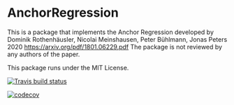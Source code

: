 # AnchorRegression

This is a package that implements the Anchor Regression developed by Dominik Rothenhäusler, Nicolai Meinshausen, Peter Bühlmann, Jonas Peters 2020 https://arxiv.org/pdf/1801.06229.pdf
The package is not reviewed by any authors of the paper.

This package runs under the MIT License.

<!-- badges: start -->
[![Travis build status](https://travis-ci.com/simzim96/AnchorRegression.svg?branch=master)](https://travis-ci.com/simzim96/AnchorRegression)
<!-- badges: end -->

[![codecov](https://codecov.io/gh/simzim96/AnchorRegression/branch/master/graph/badge.svg?token=BPQQ90QPRI)](https://codecov.io/gh/simzim96/AnchorRegression)

